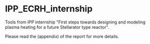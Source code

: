 # IPP_ECRH_internship
Tools from IPP internship "First steps towards designing and modeling plasma heating for a future Stellarator type reactor".

Please read the (appendix) of the report for more details.
